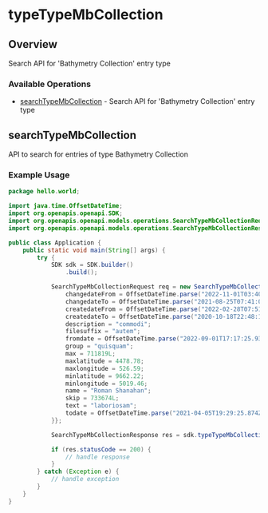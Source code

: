 # typeTypeMbCollection

## Overview

Search API for 'Bathymetry Collection' entry type

### Available Operations

* [searchTypeMbCollection](#searchtypembcollection) - Search API for 'Bathymetry Collection' entry type

## searchTypeMbCollection

API to search for entries of type Bathymetry Collection

### Example Usage

```java
package hello.world;

import java.time.OffsetDateTime;
import org.openapis.openapi.SDK;
import org.openapis.openapi.models.operations.SearchTypeMbCollectionRequest;
import org.openapis.openapi.models.operations.SearchTypeMbCollectionResponse;

public class Application {
    public static void main(String[] args) {
        try {
            SDK sdk = SDK.builder()
                .build();

            SearchTypeMbCollectionRequest req = new SearchTypeMbCollectionRequest() {{
                changedateFrom = OffsetDateTime.parse("2022-11-01T03:40:00.912Z");
                changedateTo = OffsetDateTime.parse("2021-08-25T07:41:00.958Z");
                createdateFrom = OffsetDateTime.parse("2022-02-28T07:51:52.960Z");
                createdateTo = OffsetDateTime.parse("2020-10-18T22:48:14.460Z");
                description = "commodi";
                filesuffix = "autem";
                fromdate = OffsetDateTime.parse("2022-09-01T17:17:25.932Z");
                group = "quisquam";
                max = 711819L;
                maxlatitude = 4478.78;
                maxlongitude = 526.59;
                minlatitude = 9662.22;
                minlongitude = 5019.46;
                name = "Roman Shanahan";
                skip = 733674L;
                text = "laboriosam";
                todate = OffsetDateTime.parse("2021-04-05T19:29:25.874Z");
            }};            

            SearchTypeMbCollectionResponse res = sdk.typeTypeMbCollection.searchTypeMbCollection(req);

            if (res.statusCode == 200) {
                // handle response
            }
        } catch (Exception e) {
            // handle exception
        }
    }
}
```
